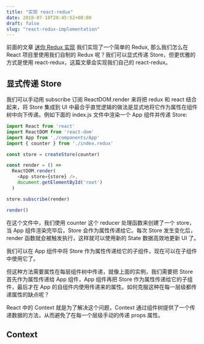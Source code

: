 ```yaml
---
title: "实现 react-redux"
date: 2018-07-18T20:45:52+08:00
draft: false
slug: "react-redux-implementation"
---
```


前面的文章 [迷你 Redux 实现](ijs.me/2018/07/14/mini-redux-implemention/) 我们实现了一个简单的 Redux, 那么我们怎么在 React 项目里使用我们自制的 Redux 呢？我们可以显式传递 Store，但更优雅的方式是使用 react-redux，这篇文章会实现我们自己的 react-redux。

## 显式传递 Store

我们可以手动用 subscribe 订阅 ReactDOM.render 来将把 redux 和 react 结合起来，将 Store 集成到 UI 中最合乎直觉逻辑的做法是显式地将它作为属性在组件树中向下传递。例如下面的 index.js 文件中渲染一个 App 组件并传递 Store:

```js
import React from 'react'
import ReactDOM from 'react-dom'
import App from './components/App'
import { counter } from './index.redux'

const store = createStore(counter)

const render = () => 
  ReactDOM.render(
    <App store={store} />,
    document.getElementById('root')
  )

store.subscribe(render)

render()
```

在这个文件中，我们使用 counter 这个 reducer 处理函数来创建了一个 store，当 App 组件渲染完毕后，Store 会作为属性传递给它。每次 Store 发生变化后，render 函数就会被触发执行，这样就可以使用新的 State 数据高效地更新 UI 了。

我们可以在 App 组件中将 Store 作为属性传递给它的子组件，现在可以在子组件中使用它了。

但这种方法需要属性在每层组件树中传递，就像上面的实例，我们需要把 Store 首先作为属性传递给 App 组件，App 组件再把 Store 作为属性传递给它的子组件，最后才在 App 的自组件内使用传递来的属性。如何克服这种在每一层级都传递属性的缺点呢？

React 中的 Context 就是为了解决这个问题，Context 通过组件树提供了一个传递数据的方法，从而避免了在每一个层级手动的传递 props 属性。

## Context